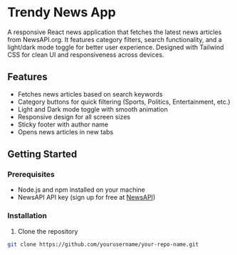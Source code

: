 # Trendy News App

A responsive React news application that fetches the latest news articles from NewsAPI.org. It features category filters, search functionality, and a light/dark mode toggle for better user experience. Designed with Tailwind CSS for clean UI and responsiveness across devices.

## Features

- Fetches news articles based on search keywords
- Category buttons for quick filtering (Sports, Politics, Entertainment, etc.)
- Light and Dark mode toggle with smooth animation
- Responsive design for all screen sizes
- Sticky footer with author name
- Opens news articles in new tabs

## Getting Started

### Prerequisites

- Node.js and npm installed on your machine
- NewsAPI API key (sign up for free at [NewsAPI](https://newsapi.org/))

### Installation

1. Clone the repository

```bash
git clone https://github.com/yourusername/your-repo-name.git
